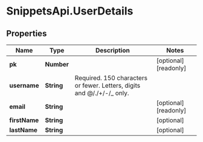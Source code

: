 # SnippetsApi.UserDetails

## Properties

Name | Type | Description | Notes
------------ | ------------- | ------------- | -------------
**pk** | **Number** |  | [optional] [readonly] 
**username** | **String** | Required. 150 characters or fewer. Letters, digits and @/./+/-/_ only. | 
**email** | **String** |  | [optional] [readonly] 
**firstName** | **String** |  | [optional] 
**lastName** | **String** |  | [optional] 



